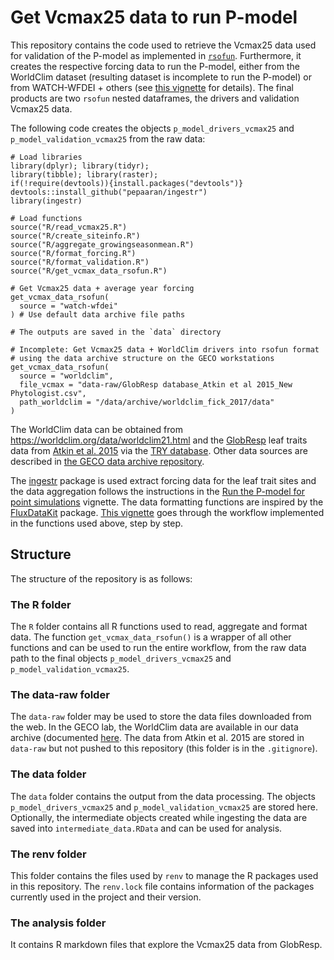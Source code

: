 # Get Vcmax25 data to run P-model

This repository contains the code used to retrieve the Vcmax25 data used for validation of the P-model as implemented in [`rsofun`](https://github.com/geco-bern/rsofun). Furthermore, it creates the respective forcing data to run the P-model, either from the WorldClim dataset (resulting dataset is incomplete to run the P-model) or from WATCH-WFDEI + others (see [this vignette](https://github.com/pepaaran/ingestr/blob/master/vignettes/get_drivers_coordinates.Rmd) for details). The final products are two `rsofun` nested dataframes, the drivers and validation Vcmax25 data.

The following code creates the objects `p_model_drivers_vcmax25` and
`p_model_validation_vcmax25` from the raw data:

```{r}
# Load libraries
library(dplyr); library(tidyr);
library(tibble); library(raster);
if(!require(devtools)){install.packages("devtools")}
devtools::install_github("pepaaran/ingestr")
library(ingestr)

# Load functions
source("R/read_vcmax25.R")
source("R/create_siteinfo.R")
source("R/aggregate_growingseasonmean.R")
source("R/format_forcing.R")
source("R/format_validation.R")
source("R/get_vcmax_data_rsofun.R")

# Get Vcmax25 data + average year forcing
get_vcmax_data_rsofun(
  source = "watch-wfdei"
) # Use default data archive file paths

# The outputs are saved in the `data` directory

# Incomplete: Get Vcmax25 data + WorldClim drivers into rsofun format
# using the data archive structure on the GECO workstations
get_vcmax_data_rsofun(
  source = "worldclim",
  file_vcmax = "data-raw/GlobResp database_Atkin et al 2015_New Phytologist.csv",
  path_worldclim = "/data/archive/worldclim_fick_2017/data"
)
```

The WorldClim data can be obtained from https://worldclim.org/data/worldclim21.html
and the [GlobResp](https://nph.onlinelibrary.wiley.com/doi/full/10.1111/nph.13364)
leaf traits data from [Atkin et al. 2015](https://nph.onlinelibrary.wiley.com/doi/10.1111/nph.13253)
via the [TRY database](https://www.try-db.org/de/Datasets.php). Other data sources are described
in [the GECO data archive repository](https://github.com/geco-bern/data_management).

The [ingestr](https://github.com/geco-bern/ingestr) package is used extract 
forcing data for the leaf trait sites and the data aggregation follows
the instructions in the [Run the P-model for point simulations](https://geco-bern.github.io/ingestr/articles/run_pmodel_points.html)
vignette. The data formatting functions are
inspired by the [FluxDataKit](https://github.com/geco-bern/FluxDataKit) package.
[This vignette](https://github.com/pepaaran/ingestr/blob/master/vignettes/get_drivers_coordinates.Rmd)
goes through the workflow implemented in the functions used above, step by step.

## Structure

The structure of the repository is as follows:

### The R folder

The `R` folder contains all R functions used to read, aggregate and format data.
The function `get_vcmax_data_rsofun()` is a wrapper of all other functions and
can be used to run the entire workflow, from the raw data path to the final
objects `p_model_drivers_vcmax25` and `p_model_validation_vcmax25`.

### The data-raw folder

The `data-raw` folder may be used to store the data files downloaded from the web.
In the GECO lab, the WorldClim data are available in our data archive (documented
[here](https://github.com/geco-bern/data_management). The data from Atkin et al. 2015
are stored in `data-raw` but not pushed to this repository (this folder is in the
`.gitignore`).

### The data folder

The `data` folder contains the output from the data processing. The objects
`p_model_drivers_vcmax25` and `p_model_validation_vcmax25` are stored here. 
Optionally, the intermediate objects created while ingesting the data are saved 
into `intermediate_data.RData` and can be used for analysis.

### The renv folder

This folder contains the files used by `renv` to manage the R packages used in
this repository. The `renv.lock` file contains information of the packages
currently used in the project and their version.

### The analysis folder

It contains R markdown files that explore the Vcmax25 data from GlobResp.
